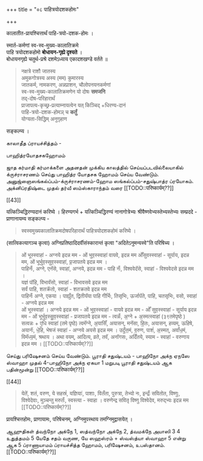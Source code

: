 +++
title = "०८ पाहित्रयोदशकहोमः"

+++

कालातीत-प्रायश्चित्तार्थं पाहि-त्रयो-दशक-होमः ।

स्मार्त-कर्मणां स्व-स्व-मुख्य-कालातिक्रमे  
पाहि त्रयोदशकहोमो **बोधायन-गृह्ये दृश्यते** ।  
बोधायनगृह्ये चतुर्थ-प्रश्रे दशमेऽध्याय एकादशखण्डे वर्तते ॥

<div class="js_include" url="/vedAH_yajuH/taittirIyam/sUtram/ApastambaH/gRhyam/paddhatiH/shrIvaiShNavaH/mantrAdi/namas_sadase_sabhAM_gopAya/"  newLevelForH1="5" includeTitle="false"> </div>  

<div class="js_include" url="/vedAH_yajuH/taittirIyam/sUtram/ApastambaH/gRhyam/paddhatiH/shrIvaiShNavaH/mantrAdi/asheShe_pariShat_svIkRtya/"  newLevelForH1="5" includeTitle="false"> </div>  


> 
> नक्षत्रे राशौ जातस्य  
> अमुकगोत्रस्य अस्य (मम) कुमारस्य  
> जातकर्म, नामकरण, अन्नप्राशन, चौलोपनयनकर्मणां  
> स्व-स्व-मुख्य-कालातिक्रमणेन यो दोषः **समजनि**  
> तद्-दोष-परिहारार्थं  
> प्राजापत्य-कृच्छ्र-प्रत्याम्नायत्वेन यत् किञ्चिद् +धिरण्य-दानं  
> पाहि-त्रयो-दशक-होमञ् च **कर्तुं**  
> योग्यता-सिद्धिम् अनुगृहाण 

सङ्कल्प्य । 

காலாதீத ப்ராயச்சித்தம் -

பாஹித்ரயோதசகஹோமம்

ஜாத கர்மாதி கர்மாக்களை அதனதன் முக்கிய காலத்தில் செய்யப்படவில்லையாகில் க்ருச்ராசரணம் செய்து பாஹித்ர யோதசக ஹோமம் செய்ய வேண்டும். அனுஜ்ஞைஸங்கல்ப்பம்-க்ருச்ராசரணம்-ஹோம ஸங்கல்ப்பம்-சதுஷ்பாத்ர ப்ரயோகம். அக்னிப்ரதிஷ்டை முதல் தர்வீ ஸம்ஸ்காராந்தம் வரை [[TODO::परिष्कार्यम्??]]

[[43]]

यत्किञ्चिद्धिरण्यदानं करिष्ये । हिरण्यगर्भ + यत्किञ्चिद्धिरण्यं नानागोत्रेभ्यः श्रीवैष्णवेभ्यस्तेभ्यस्तेभ्यः सम्प्रददे - प्राणानायम्य सङ्कल्प्य - 

> स्वस्वमुख्यकालातिक्रमदोषपरिहारार्थं पाहित्रयोदशकहोमं करिष्ये । 

(सात्विकत्यागञ्च कृत्वा) अग्निप्रतिष्ठादिदर्वीसंस्कारान्तं कृत्वा "अदितेऽनुमन्यस्वे"ति परिषिच्य ।

> ओं भूस्स्वाहा॑ - अग्नये इदन्न मम - ओं भुव॒स्स्वाहा॑ वायवे, इदन्न मम ओँसुवस्स्वाहा॑ - सूर्याय, इदन्न मम, ओं भूर्भुव॒स्सुव॒स्स्वाहा॑, प्र॒जापतये इदन्न मम ।  
पाहिनँः, अग्ने, एनॅसे, स्वाहा॑, अग्नये, इदन्न मम - पाहि नँः, विश्ववेदॅसे, स्वाहा॑ - विश्ववेदसे इदन्न मम ।  
यज्ञं पॉहि, विभावॅसो, स्वाहा॑ - विभावसवे इदन्न मम  
सर्वं पाहि, शतक्रॅतो, स्वाहा॑ - शतक्रतवे इदन्न मम  
पाहिनःँ अग्ने, एकया । पाह्युँत, द्वितीयॅया पाहि गीर्भिः, तिसृभिः, ऊर्जापॅते, पाहि, चतसृभिः, वसो, स्वाहा॑ - अग्नये इदन्न मम  
ओं भूस्स्वाहा॑ । अग्नये इदन्न मम - ओं भुव॒स्स्वाहा॑ - वायवे इदन्न मम - ओँ सुव॒स्स्वाहा॑ - सूर्याय इदन्न मम - ओं भूर्भुव॒स्सु॒व॒स्स्वाहा॑ - प्रजापतये इदन्न मम - त्वन्नँः, अ॒ग्ने + अ॒स्मत्स्वाहा॑ (३९तमेपृष्ठे ) सत्वन्नः + ए॒धि स्वाहा॑ (तमे पृष्ठे) त्वमॅग्ने, अ॒यासिँ, अयासन्, मनॅसा, हि॒तः, अयासन्, हव्यम्, ऊहिषे, अयानॅः, धे॒हि, भेषजं स्वाहा॑ - अग्नये अयसे इदन्न मम । उदुँत्त॒मं, व॒रुण, पाशं॑, अ॒स्मत्, अवाँध॒मं, विमॅध्य॒मं, श्रथाय । अथा वयम्, आदित्य, व्रते, तवॅ, अनॉगसः, अदिँतये, स्याम - स्वाहा॑ - वरुणाय इदन्न मम ।  [[TODO::परिष्कार्यम्??]]

செய்து பரிஷேசனம் செய்ய வேண்டும். பூராதி சதுஷ்டயம் - பாஹிநோ அக்ந ஏநஸே ஸ்வாஹா முதல் 4-பாஹிநோ அக்ந ஏகயா 1 மறுபடி பூராதி சதுஷ்டயம் ஆக பதின்மூன்று [[TODO::परिष्कार्यम्??]]

[[44]]

> येते॑, शतं, वरुण, ये सहस्रं॑, यज्ञियाः॑, पाशाः, वितँता, पुरुत्रा, तेभ्यो नः, इन्द्रःँ सवितोत, विष्णुः, विश्वेदेवाः, मुञ्चन्तु मरुतःँ, स्वस्त्या - स्वाहा । वरुणेन्द्र सवितृ विष्णु विश्वेदेव, मरुद्भ्यः इदन्न मम  [[TODO::परिष्कार्यम्??]]

प्रायश्चित्तहोमः, प्राणायामः, परिषेचनम्, अग्निमुपस्थाय तमग्निमुद्वासयेत् ।  

ஆஹுதிகள் த்வந்நோ அக்நே 1, ஸத்வந்நோ அக்நே 2, த்வமக்நே அயாஸி 3 4 உதுத்தமம் 5 யேதே சதம் வருண, யே ஸஹஸ்ரம் + ஸ்வஸ்த்யா ஸ்வாஹா 5 என்று ஆக 5 ப்ராணாயாமம் ப்ராயச்சித்த ஹோமம், பரிஷேசனம், உபஸ்தானம். [[TODO::परिष्कार्यम्??]]

